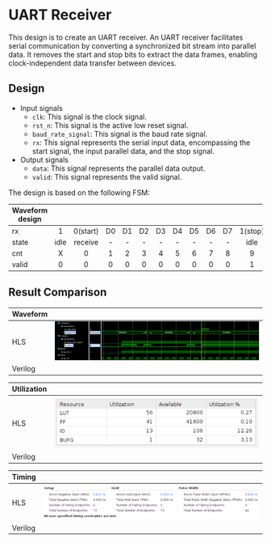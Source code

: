 # UART Receiver

This design is to create an UART receiver. An UART receiver facilitates serial communication by converting a synchronized bit stream into parallel data. It removes the start and stop bits to extract the data frames, enabling clock-independent data transfer between devices.

## Design

* Input signals
  * `clk`: This signal is the clock signal.
  * `rst_n`: This signal is the active low reset signal.
  * `baud_rate_signal`: This signal is the baud rate signal.
  * `rx`: This signal represents the serial input data, encompassing the start signal, the input parallel data, and the stop signal.
* Output signals
  * `data`: This signal represents the parallel data output.
  * `valid`: This signal represents the valid signal.

The design is based on the following FSM:



| Waveform design |      |          |    |    |    |    |    |    |    |    |         |      |
|-----------------|:----:|:--------:|:--:|:--:|:--:|:--:|:--:|:--:|:--:|:--:|:-------:|:----:|
| rx              |   1  | 0(start) | D0 | D1 | D2 | D3 | D4 | D5 | D6 | D7 | 1(stop) |   1  |
| state           | idle |  receive |  - |  - |  - |  - |  - |  - |  - |  - |   idle  | idle |
| cnt             |   X  |     0    |  1 |  2 |  3 |  4 |  5 |  6 |  7 |  8 |    9    |   X  |
| valid           | 0    | 0        | 0  | 0  | 0  | 0  | 0  | 0  | 0  | 0  | 1       | 0    |

## Result Comparison

|Waveform||
|--|--|
|HLS|![Alt text](image.png)|
|Verilog||

|Utilization||
|--|--|
|HLS|![Alt text](image-1.png)|
|Verilog||

|Timing||
|--|--|
|HLS|![Alt text](image-2.png)|
|Verilog||
